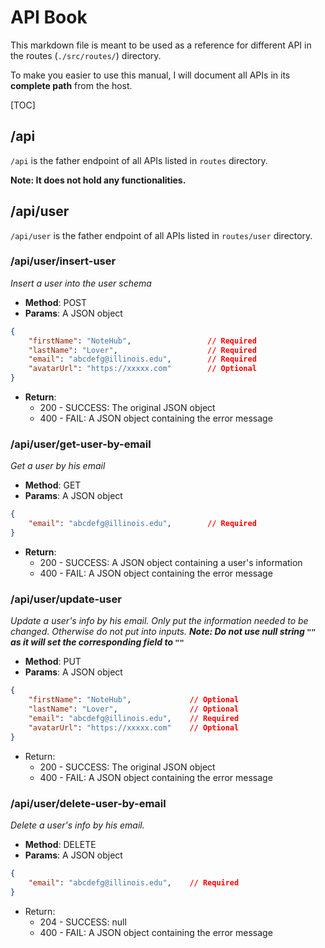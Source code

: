 # API Book

This markdown file is meant to be used as a reference for different API in the routes (`./src/routes/`) directory.

To make you easier to use this manual, I will document all APIs in its **complete path** from the host.

[TOC]

## /api

`/api` is the father endpoint of all APIs listed in `routes` directory.

**Note: It does not hold any functionalities.**



## /api/user

`/api/user` is the father endpoint of all APIs listed in `routes/user` directory.



### /api/user/insert-user

*Insert a user into the user schema*

- **Method**: POST
- **Params**: A JSON object 

```JSON
{
    "firstName": "NoteHub",					// Required
    "lastName": "Lover",					// Required
    "email": "abcdefg@illinois.edu",		// Required
    "avatarUrl": "https://xxxxx.com"		// Optional
}
```

- **Return**:
  - 200 - SUCCESS: The original JSON object
  - 400 - FAIL: A JSON object containing the error message



### /api/user/get-user-by-email

*Get a user by his email*

- **Method**: GET
- **Params**: A JSON object 

```JSON
{
    "email": "abcdefg@illinois.edu",		// Required
}
```

- **Return**:
  - 200 - SUCCESS: A JSON object containing a user's information
  - 400 - FAIL: A JSON object containing the error message



### /api/user/update-user

*Update a user's info by his email. Only put the information needed to be changed. Otherwise do not put into inputs. **Note: Do not use null string `""` as it will set the corresponding field to `""`*** 

- **Method**: PUT
- **Params**: A JSON object

```JSON
{
    "firstName": "NoteHub", 			// Optional
    "lastName": "Lover",				// Optional
    "email": "abcdefg@illinois.edu",	// Required
    "avatarUrl": "https://xxxxx.com"	// Optional
}
```

- Return:
  - 200 - SUCCESS: The original JSON object
  - 400 - FAIL: A JSON object containing the error message



### /api/user/delete-user-by-email

*Delete a user's info by his email.*

- **Method**: DELETE
- **Params**: A JSON object

```JSON
{
    "email": "abcdefg@illinois.edu",	// Required
}
```

- Return:
  - 204 - SUCCESS: null
  - 400 - FAIL: A JSON object containing the error message


